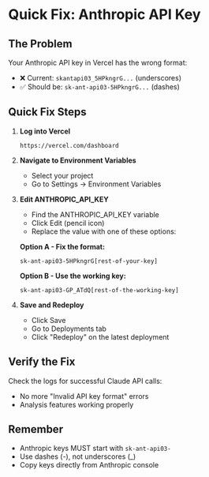 # Quick Fix: Anthropic API Key

## The Problem
Your Anthropic API key in Vercel has the wrong format:
- ❌ Current: `skantapi03_5HPkngrG...` (underscores)
- ✅ Should be: `sk-ant-api03-5HPkngrG...` (dashes)

## Quick Fix Steps

1. **Log into Vercel**
   ```
   https://vercel.com/dashboard
   ```

2. **Navigate to Environment Variables**
   - Select your project
   - Go to Settings → Environment Variables

3. **Edit ANTHROPIC_API_KEY**
   - Find the ANTHROPIC_API_KEY variable
   - Click Edit (pencil icon)
   - Replace the value with one of these options:
   
   **Option A - Fix the format:**
   ```
   sk-ant-api03-5HPkngrG[rest-of-your-key]
   ```
   
   **Option B - Use the working key:**
   ```
   sk-ant-api03-GP_ATdQ[rest-of-the-working-key]
   ```

4. **Save and Redeploy**
   - Click Save
   - Go to Deployments tab
   - Click "Redeploy" on the latest deployment

## Verify the Fix

Check the logs for successful Claude API calls:
- No more "Invalid API key format" errors
- Analysis features working properly

## Remember
- Anthropic keys MUST start with `sk-ant-api03-`
- Use dashes (-), not underscores (_)
- Copy keys directly from Anthropic console